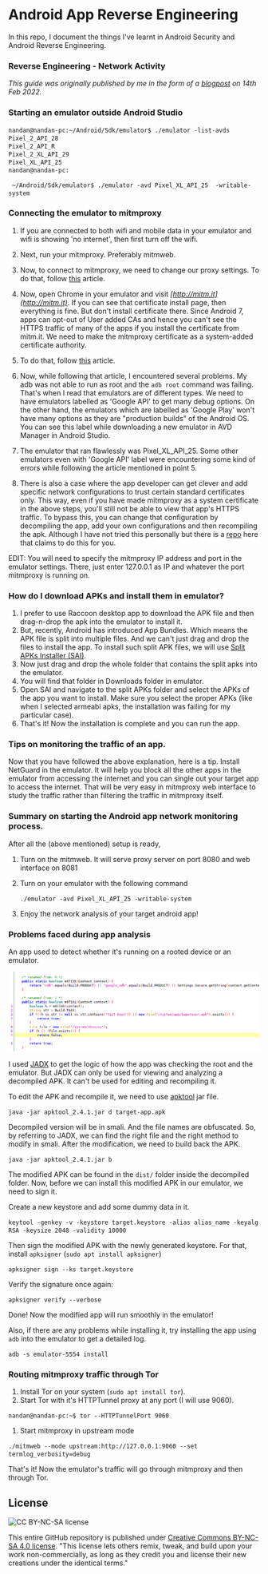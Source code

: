 
# Android App Reverse Engineering 

In this repo, I document the things I've learnt in Android Security and Android Reverse Engineering.

### Reverse Engineering - Network Activity

*This guide was originally published by me in the form of a [blogpost](https://nkdesai409.blogspot.com/2022/02/monitoring-android-app-network-activity.html) on 14th Feb 2022.*

### Starting an emulator outside Android Studio

```
nandan@nandan-pc:~/Android/Sdk/emulator$ ./emulator -list-avds
Pixel_2_API_28
Pixel_2_API_R
Pixel_2_XL_API_29
Pixel_XL_API_25
nandan@nandan-pc:
```

```
 ~/Android/Sdk/emulator$ ./emulator -avd Pixel_XL_API_25  -writable-system
```

### Connecting the emulator to mitmproxy

1.  If you are connected to both wifi and mobile data in your emulator and wifi is showing 'no internet', then first turn off the wifi.
2.  Next, run your mitmproxy. Preferably mitmweb.
3.  Now, to connect to mitmproxy, we need to change our proxy settings. To do that, follow [this](https://hackernoon.com/intercept-https-traffic-on-a-android-emulator-46023f17f6b3) article.
4.  Now, open Chrome in your emulator and visit _[http://mitm.it](http://mitm.it)_. If you can see that certificate install page, then everything is fine. But don't install certificate there. Since Android 7, apps can opt-out of User added CAs and hence you can't see the HTTPS traffic of many of the apps if you install the certificate from mitm.it. We need to make the mitmproxy certificate as a system-added certificate authority.
5.  To do that, follow [this](https://docs.mitmproxy.org/stable/howto-install-system-trusted-ca-android/) article.
6.  Now, while following that article, I encountered several problems. My adb was not able to run as root and the `adb root` command was failing. That's when I read that emulators are of different types. We need to have emulators labelled as 'Google API' to get many debug options. On the other hand, the emulators which are labelled as 'Google Play' won't have many options as they are "production builds" of the Android OS. You can see this label while downloading a new emulator in AVD Manager in Android Studio.  
    
7.  The emulator that ran flawlessly was Pixel_XL_API_25. Some other emulators even with 'Google API' label were encountering some kind of errors while following the article mentioned in point 5.
8.  There is also a case where the app developer can get clever and add specific network configurations to trust certain standard certificates only. This way, even if you have made mitmproxy as a system certificate in the above steps, you'll still not be able to view that app's HTTPS traffic. To bypass this, you can change that configuration by decompiling the app, add your own configurations and then recompiling the apk. Although I have not tried this personally but there is a [repo](https://github.com/levyitay/AddSecurityExceptionAndroid) here that claims to do this for you.

EDIT: You will need to specify the mitmproxy IP address and port in the emulator settings. There, just enter 127.0.0.1 as IP and whatever the port mitmproxy is running on.

### How do I download APKs and install them in emulator?

1.  I prefer to use Raccoon desktop app to download the APK file and then drag-n-drop the apk into the emulator to install it.
2.  But, recently, Android has introduced App Bundles. Which means the APK file is split into multiple files. And we can't just drag and drop the files to install the app. To install such split APK files, we will use [Split APKs Installer (SAI)](https://play.google.com/store/apps/details?id=com.aefyr.sai&hl=en_IN).
3.  Now just drag and drop the whole folder that contains the split apks into the emulator.
4.  You will find that folder in Downloads folder in emulator.
5.  Open SAI and navigate to the split APKs folder and select the APKs of the app you want to install. Make sure you select the proper APKs (like when I selected armeabi apks, the installation was failing for my particular case).
6.  That's it! Now the installation is complete and you can run the app.

### Tips on monitoring the traffic of an app.

Now that you have followed the above explanation, here is a tip. Install NetGuard in the emulator. It will help you block all the other apps in the emulator from accessing the internet and you can single out your target app to access the internet. That will be very easy in mitmproxy web interface to study the traffic rather than filtering the traffic in mitmproxy itself.

### Summary on starting the Android app network monitoring process.

After all the (above mentioned) setup is ready,

1.  Turn on the mitmweb. It will serve proxy server on port 8080 and web interface on 8081
2.  Turn on your emulator with the following command
    
    ```
    ./emulator -avd Pixel_XL_API_25 -writable-system
    
    ```
    
3.  Enjoy the network analysis of your target android app!

### Problems faced during app analysis  

An app used to detect whether it's running on a rooted device or an emulator.

![decompiled root and emulator detection logic](https://raw.githubusercontent.com/NandanDesai/res/master/check_root_n_emulator.png)

I used [JADX](https://github.com/skylot/jadx) to get the logic of how the app was checking the root and the emulator. But JADX can only be used for viewing and analyzing a decompiled APK. It can't be used for editing and recompiling it.

To edit the APK and recompile it, we need to use [apktool](https://github.com/iBotPeaches/Apktool) jar file.

```
java -jar apktool_2.4.1.jar d target-app.apk
```

Decompiled version will be in smali. And the file names are obfuscated. So, by referring to JADX, we can find the right file and the right method to modify in smali. After the modification, we need to build back the APK.

```
java -jar apktool_2.4.1.jar b 
```

The modified APK can be found in the `dist/` folder inside the decompiled folder. Now, before we can install this modified APK in our emulator, we need to sign it.

Create a new keystore and add some dummy data in it.

```
keytool -genkey -v -keystore target.keystore -alias alias_name -keyalg RSA -keysize 2048 -validity 10000
```

Then sign the modified APK with the newly generated keystore. For that, install `apksigner` (`sudo apt install apksigner`)

```
apksigner sign --ks target.keystore 
```

Verify the signature once again:

```
apksigner verify --verbose 
```

Done! Now the modified app will run smoothly in the emulator!

Also, if there are any problems while installing it, try installing the app using `adb` into the emulator to get a detailed log.

```
adb -s emulator-5554 install 
```

### Routing mitmproxy traffic through Tor

1.  Install Tor on your system (`sudo apt install tor`).
2.  Start Tor with it's HTTPTunnel proxy at any port (I will use 9060).

```
nandan@nandan-pc:~$ tor --HTTPTunnelPort 9060
```

1.  Start mitmproxy in upstream mode

```
./mitmweb --mode upstream:http://127.0.0.1:9060 --set termlog_verbosity=debug
```

That's it! Now the emulator's traffic will go through mitmproxy and then through Tor.


## License
![CC BY-NC-SA license](https://mirrors.creativecommons.org/presskit/buttons/88x31/png/by-nc-sa.png)

This entire GitHub repository is published under [Creative Commons BY-NC-SA 4.0 license](https://creativecommons.org/licenses/by-nc-sa/4.0/). "This license lets others remix, tweak, and build upon your work non-commercially, as long as they credit you and license their new creations under the identical terms."
